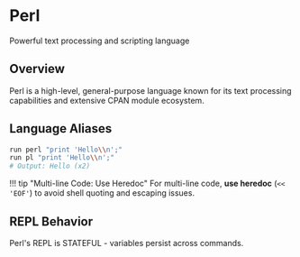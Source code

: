 # Perl

Powerful text processing and scripting language

## Overview

Perl is a high-level, general-purpose language known for its text processing capabilities and extensive CPAN module ecosystem.

## Language Aliases

```bash
run perl "print 'Hello\\n';"
run pl "print 'Hello\\n';"
# Output: Hello (x2)
```

!!! tip "Multi-line Code: Use Heredoc"
    For multi-line code, **use heredoc** (`<< 'EOF'`) to avoid shell quoting and escaping issues.

## REPL Behavior

Perl's REPL is STATEFUL - variables persist across commands.
